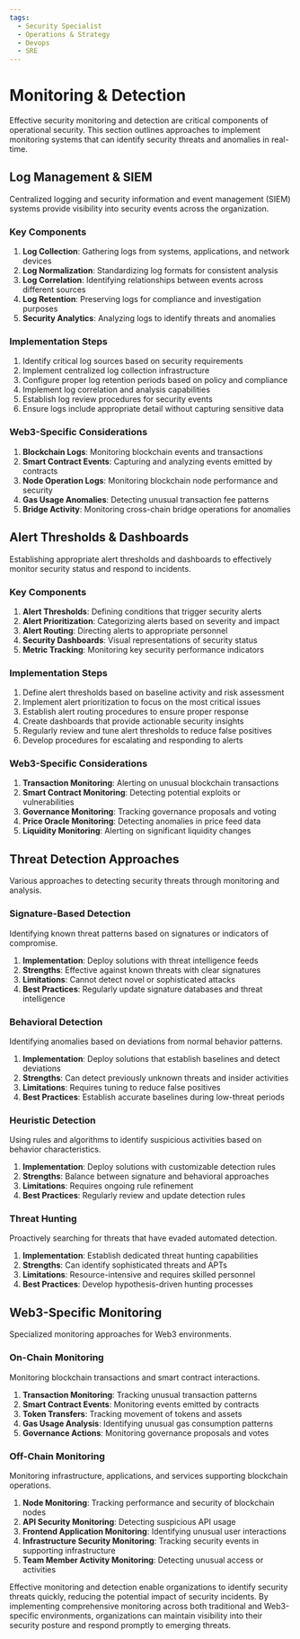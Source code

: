 ```yaml
---
tags:
  - Security Specialist
  - Operations & Strategy
  - Devops
  - SRE
---
```


# Monitoring & Detection

Effective security monitoring and detection are critical components of operational security. This section outlines approaches to implement monitoring systems that can identify security threats and anomalies in real-time.

## Log Management & SIEM

Centralized logging and security information and event management (SIEM) systems provide visibility into security events across the organization.

### Key Components

1. **Log Collection**: Gathering logs from systems, applications, and network devices
2. **Log Normalization**: Standardizing log formats for consistent analysis
3. **Log Correlation**: Identifying relationships between events across different sources
4. **Log Retention**: Preserving logs for compliance and investigation purposes
5. **Security Analytics**: Analyzing logs to identify threats and anomalies

### Implementation Steps

1. Identify critical log sources based on security requirements
2. Implement centralized log collection infrastructure
3. Configure proper log retention periods based on policy and compliance
4. Implement log correlation and analysis capabilities
5. Establish log review procedures for security events
6. Ensure logs include appropriate detail without capturing sensitive data

### Web3-Specific Considerations

1. **Blockchain Logs**: Monitoring blockchain events and transactions
2. **Smart Contract Events**: Capturing and analyzing events emitted by contracts
3. **Node Operation Logs**: Monitoring blockchain node performance and security
4. **Gas Usage Anomalies**: Detecting unusual transaction fee patterns
5. **Bridge Activity**: Monitoring cross-chain bridge operations for anomalies

## Alert Thresholds & Dashboards

Establishing appropriate alert thresholds and dashboards to effectively monitor security status and respond to incidents.

### Key Components

1. **Alert Thresholds**: Defining conditions that trigger security alerts
2. **Alert Prioritization**: Categorizing alerts based on severity and impact
3. **Alert Routing**: Directing alerts to appropriate personnel
4. **Security Dashboards**: Visual representations of security status
5. **Metric Tracking**: Monitoring key security performance indicators

### Implementation Steps

1. Define alert thresholds based on baseline activity and risk assessment
2. Implement alert prioritization to focus on the most critical issues
3. Establish alert routing procedures to ensure proper response
4. Create dashboards that provide actionable security insights
5. Regularly review and tune alert thresholds to reduce false positives
6. Develop procedures for escalating and responding to alerts

### Web3-Specific Considerations

1. **Transaction Monitoring**: Alerting on unusual blockchain transactions
2. **Smart Contract Monitoring**: Detecting potential exploits or vulnerabilities
3. **Governance Monitoring**: Tracking governance proposals and voting
4. **Price Oracle Monitoring**: Detecting anomalies in price feed data
5. **Liquidity Monitoring**: Alerting on significant liquidity changes

## Threat Detection Approaches

Various approaches to detecting security threats through monitoring and analysis.

### Signature-Based Detection

Identifying known threat patterns based on signatures or indicators of compromise.

1. **Implementation**: Deploy solutions with threat intelligence feeds
2. **Strengths**: Effective against known threats with clear signatures
3. **Limitations**: Cannot detect novel or sophisticated attacks
4. **Best Practices**: Regularly update signature databases and threat intelligence

### Behavioral Detection

Identifying anomalies based on deviations from normal behavior patterns.

1. **Implementation**: Deploy solutions that establish baselines and detect deviations
2. **Strengths**: Can detect previously unknown threats and insider activities
3. **Limitations**: Requires tuning to reduce false positives
4. **Best Practices**: Establish accurate baselines during low-threat periods

### Heuristic Detection

Using rules and algorithms to identify suspicious activities based on behavior characteristics.

1. **Implementation**: Deploy solutions with customizable detection rules
2. **Strengths**: Balance between signature and behavioral approaches
3. **Limitations**: Requires ongoing rule refinement
4. **Best Practices**: Regularly review and update detection rules

### Threat Hunting

Proactively searching for threats that have evaded automated detection.

1. **Implementation**: Establish dedicated threat hunting capabilities
2. **Strengths**: Can identify sophisticated threats and APTs
3. **Limitations**: Resource-intensive and requires skilled personnel
4. **Best Practices**: Develop hypothesis-driven hunting processes

## Web3-Specific Monitoring

Specialized monitoring approaches for Web3 environments.

### On-Chain Monitoring

Monitoring blockchain transactions and smart contract interactions.

1. **Transaction Monitoring**: Tracking unusual transaction patterns
2. **Smart Contract Events**: Monitoring events emitted by contracts
3. **Token Transfers**: Tracking movement of tokens and assets
4. **Gas Usage Analysis**: Identifying unusual gas consumption patterns
5. **Governance Actions**: Monitoring governance proposals and votes

### Off-Chain Monitoring

Monitoring infrastructure, applications, and services supporting blockchain operations.

1. **Node Monitoring**: Tracking performance and security of blockchain nodes
2. **API Security Monitoring**: Detecting suspicious API usage
3. **Frontend Application Monitoring**: Identifying unusual user interactions
4. **Infrastructure Security Monitoring**: Tracking security events in supporting infrastructure
5. **Team Member Activity Monitoring**: Detecting unusual access or activities

Effective monitoring and detection enable organizations to identify security threats quickly, reducing the potential impact of security incidents. By implementing comprehensive monitoring across both traditional and Web3-specific environments, organizations can maintain visibility into their security posture and respond promptly to emerging threats.
